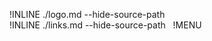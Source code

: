 !INLINE ./logo.md --hide-source-path
<br/>
!INLINE ./links.md --hide-source-path
&nbsp;
!MENU
&nbsp;
